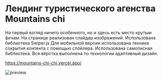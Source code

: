 # Лендинг туристического агенства Mountains chi

На первый взгляд ничего особенного, но и здесь есть место крутым фичам.
На странице реализован слайдер изображений. Использована библиотека Swiper.js
Для мобильной версии использована техника сокрытия контента с помощью спойлера. Использована самописная библиотека.
Вся вёрстка выполнена по технологии адаптивный дизайн.

https://mountains-chi-chi.vercel.app/

![preview](https://github.com/xareyli/mountains-chi/assets/118266546/5b43edb8-7f05-4003-bfda-2ce26e29da07)

